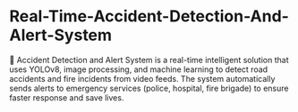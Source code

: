 # Real-Time-Accident-Detection-And-Alert-System
🚗 Accident Detection and Alert System is a real-time intelligent solution that uses YOLOv8, image processing, and machine learning to detect road accidents and fire incidents from video feeds. The system automatically sends alerts to emergency services (police, hospital, fire brigade) to ensure faster response and save lives.

